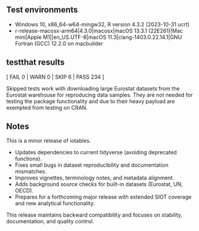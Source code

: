 ## Test environments
* Windows 10, x86_64-w64-mingw32, R version 4.3.2 (2023-10-31 ucrt)
* r-release-macosx-arm64|4.3.0|macosx|macOS 13.3.1 (22E261)|Mac mini|Apple M1||en_US.UTF-8|macOS 11.3|clang-1403.0.22.14.1|GNU Fortran (GCC) 12.2.0 on macbuilder


## testthat results
[ FAIL 0 | WARN 0 | SKIP 6 | PASS 234 ]

Skipped tests work with downloading large Eurostat datasets from the Eurostat 
warehouse for reproducing data samples.  They are not needed for testing the 
package functionality and due to their heavy payload are exempted from testing 
on CRAN.

## Notes
This is a minor release of iotables.

- Updates dependencies to current tidyverse (avoiding deprecated functions).
- Fixes small bugs in dataset reproducibility and documentation mismatches.
- Improves vignettes, terminology notes, and metadata alignment.
- Adds background source checks for built-in datasets (Eurostat, UN, OECD).
- Prepares for a forthcoming major release with extended SIOT coverage
  and new analytical functionality.

This release maintains backward compatibility and focuses on stability,
documentation, and quality control.